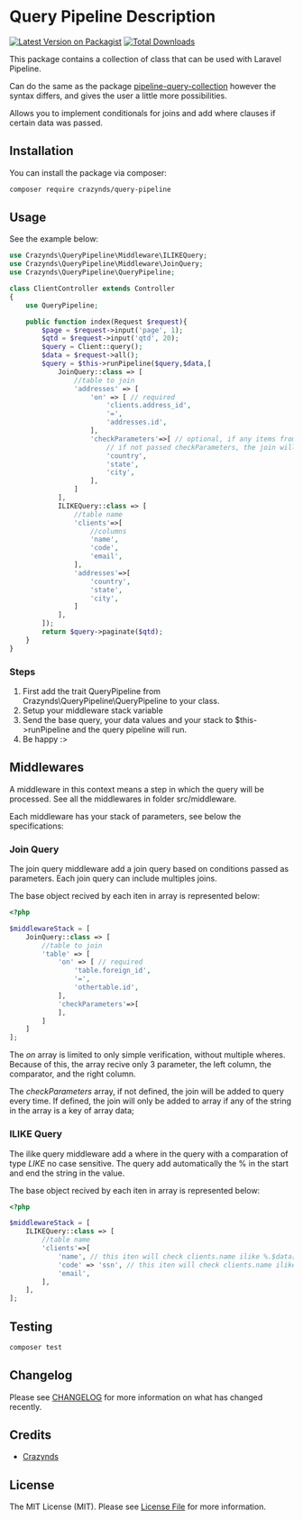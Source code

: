 
# Query Pipeline Description

[![Latest Version on Packagist](https://img.shields.io/packagist/v/crazynds/query-pipeline.svg?style=flat-square)](https://packagist.org/packages/crazynds/query-pipeline)
[![Total Downloads](https://img.shields.io/packagist/dt/crazynds/query-pipeline.svg?style=flat-square)](https://packagist.org/packages/crazynds/query-pipeline)

This package contains a collection of class that can be used with Laravel Pipeline.

Can do the same as the package [pipeline-query-collection](https://github.com/l3aro/pipeline-query-collection) however the syntax differs, and gives the user a little more possibilities.

Allows you to implement conditionals for joins and add where clauses if certain data was passed.


## Installation

You can install the package via composer:

```bash
composer require crazynds/query-pipeline
```

## Usage

 See the example below:
``` php
use Crazynds\QueryPipeline\Middleware\ILIKEQuery;
use Crazynds\QueryPipeline\Middleware\JoinQuery;
use Crazynds\QueryPipeline\QueryPipeline;

class ClientController extends Controller
{
    use QueryPipeline;

    public function index(Request $request){
        $page = $request->input('page', 1);
        $qtd = $request->input('qtd', 20);
        $query = Client::query();
        $data = $request->all();
        $query = $this->runPipeline($query,$data,[
            JoinQuery::class => [
                //table to join
                'addresses' => [
                    'on' => [ // required
                        'clients.address_id',
                        '=',
                        'addresses.id',
                    ],
                    'checkParameters'=>[ // optional, if any items from this array exist in the data keys, the join will be added to the query
                        // if not passed checkParameters, the join will be added in any condition
                        'country',
                        'state',
                        'city',
                    ],
                ]
            ],
            ILIKEQuery::class => [
                //table name
                'clients'=>[
                    //columns
                    'name',
                    'code',
                    'email',
                ],
                'addresses'=>[
                    'country',
                    'state',
                    'city',
                ]
            ],
        ]);
        return $query->paginate($qtd);
    }
}
```

### Steps

1. First add the trait QueryPipeline from Crazynds\QueryPipeline\QueryPipeline to your class.
2. Setup your middleware stack variable
3. Send the base query, your data values and your stack to $this->runPipeline and the query pipeline will run.
4. Be happy :>


## Middlewares

A middleware in this context means a step in which the query will be processed. See all the middlewares in folder src/middleware.

Each middleware has your stack of parameters, see below the specifications:

### Join Query

The join query middleware add a join query based on conditions passed as parameters. Each join query can include multiples joins.

The base object recived by each iten in array is represented below:
```php
<?php

$middlewareStack = [
    JoinQuery::class => [
        //table to join
        'table' => [
            'on' => [ // required
                'table.foreign_id',
                '=',
                'othertable.id',
            ],
            'checkParameters'=>[ 
            ],
        ]
    ]
];
```

The _on_ array is limited to only simple verification, without multiple wheres. Because of this, the array recive only 3 parameter, the left column, the comparator, and the right column.

The _checkParameters_ array, if not defined, the join will be added to query every time. If defined, the join will only be added to array if any of the string in the array is a key of array data;


### ILIKE Query

The ilike query middleware add a where in the query with a comparation of type _LIKE_ no case sensitive. The query add automatically the % in the start and end the string in the value.

The base object recived by each iten in array is represented below:
```php
<?php

$middlewareStack = [
    ILIKEQuery::class => [
        //table name
        'clients'=>[
            'name', // this iten will check clients.name ilike %.$data['name'].%
            'code' => 'ssn', // this iten will check clients.name ilike %.$data['ssn'].%
            'email',
        ],
    ],
];
```


## Testing

```bash
composer test
```

## Changelog

Please see [CHANGELOG](CHANGELOG.md) for more information on what has changed recently.

## Credits

- [Crazynds](https://github.com/crazynds)

## License

The MIT License (MIT). Please see [License File](LICENSE.md) for more information.
